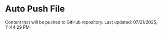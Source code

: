 # Auto Push File

Content that will be pushed to GitHub repository.
Last updated: 07/21/2025, 11:44:29 PM